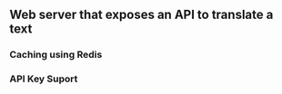 

 Web server that exposes an API to translate a text
-----------------


### Caching using Redis

### API Key Suport




